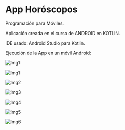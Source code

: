# App Horóscopos

Programación para Móviles.

Aplicación creada en el curso de ANDROID en KOTLIN.

IDE usado: Android Studio para Kotlin.

Ejecución de la App en un móvil Android:

![Img1](https://github.com/user-attachments/assets/3402796c-26e5-4b44-a9b6-04cd163843b9)

![Img1](https://github.com/user-attachments/assets/fc25ed2b-f43f-495c-8b46-c04d8c21f753)

![Img2](https://github.com/user-attachments/assets/233f8106-bdd1-4937-bb59-1d0cf4a53536)

![Img3](https://github.com/user-attachments/assets/448c3894-a7be-4ed9-8cbd-740c068e52d4)

![Img4](https://github.com/user-attachments/assets/1cfd869c-e1b3-4942-bd18-228a302ea4af)

![Img5](https://github.com/user-attachments/assets/14c6b6e4-61b1-400c-83a8-667cd6607948)

![Img6](https://github.com/user-attachments/assets/8c12d8f3-845f-4968-bf79-017e808fce55)
